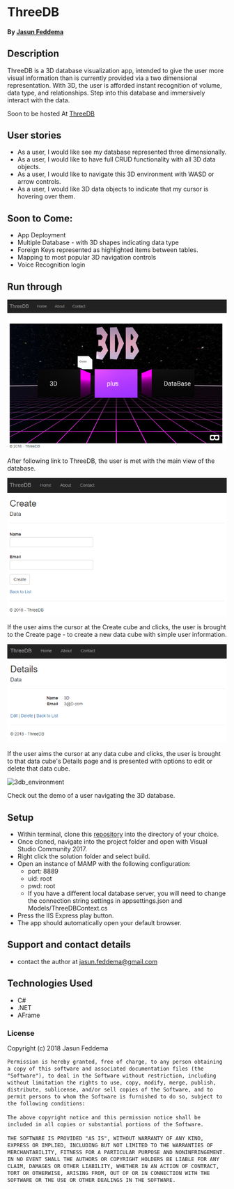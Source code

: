 # ThreeDB

#### By [Jasun Feddema](https://github.com/jaybojaybojaybo)

## Description

ThreeDB is a 3D database visualization app, intended to give the user more visual information than is currently provided via a two dimensional representation.  With 3D, the user is afforded instant recognition of volume, data type, and relationships.  Step into this database and immersively interact with the data.

Soon to be hosted At [ThreeDB](https://threedb20180516082054.azurewebsites.net/)

## User stories
* As a user, I would like see my database represented three dimensionally.
* As a user, I would like to have full CRUD functionality with all 3D data objects.
* As a user, I would like to navigate this 3D environment with WASD or arrow controls.
* As a user, I would like 3D data objects to indicate that my cursor is hovering over them.

## Soon to Come:
* App Deployment
* Multiple Database - with 3D shapes indicating data type
* Foreign Keys represented as highlighted items between tables.
* Mapping to most popular 3D navigation controls
* Voice Recognition login

## Run through   

![front_page](ThreeDB/wwwroot/images/ThreeDB_FrontPage.PNG)

After following link to ThreeDB, the user is met with the main view of the database.   

![create_page](ThreeDB/wwwroot/images/ThreeDB_CreatePage.PNG)

If the user aims the cursor at the Create cube and clicks, the user is brought to the Create page - to create a new data cube with simple user information.   

![details_page](ThreeDB/wwwroot/images/ThreeDB_DetailsPage.PNG)

If the user aims the cursor at any data cube and clicks, the user is brought to that data cube's Details page and is presented with options to edit or delete that data cube. 

![3db_environment](ThreeDB/wwwroot/images/ThreeDB_Environment.gif)

Check out the demo of a user navigating the 3D database.

## Setup

* Within terminal, clone this [repository](https://github.com/jaybojaybojaybo/ThreeDB) into the directory of your choice.
* Once cloned, navigate into the project folder and open with Visual Studio Community 2017.
* Right click the solution folder and select build.
* Open an instance of MAMP with the following configuration:
  * port: 8889
  * uid: root
  * pwd: root
  * If you have a different local database server, you will need to change the connection string settings in appsettings.json and Models/ThreeDBContext.cs
* Press the IIS Express play button. 
* The app should automatically open your default browser.


## Support and contact details

* contact the author at jasun.feddema@gmail.com

## Technologies Used

* C#
* .NET
* AFrame

### License

Copyright (c) 2018 Jasun Feddema
```
Permission is hereby granted, free of charge, to any person obtaining a copy of this software and associated documentation files (the "Software"), to deal in the Software without restriction, including without limitation the rights to use, copy, modify, merge, publish, distribute, sublicense, and/or sell copies of the Software, and to permit persons to whom the Software is furnished to do so, subject to the following conditions:

The above copyright notice and this permission notice shall be included in all copies or substantial portions of the Software.

THE SOFTWARE IS PROVIDED "AS IS", WITHOUT WARRANTY OF ANY KIND, EXPRESS OR IMPLIED, INCLUDING BUT NOT LIMITED TO THE WARRANTIES OF MERCHANTABILITY, FITNESS FOR A PARTICULAR PURPOSE AND NONINFRINGEMENT. IN NO EVENT SHALL THE AUTHORS OR COPYRIGHT HOLDERS BE LIABLE FOR ANY CLAIM, DAMAGES OR OTHER LIABILITY, WHETHER IN AN ACTION OF CONTRACT, TORT OR OTHERWISE, ARISING FROM, OUT OF OR IN CONNECTION WITH THE SOFTWARE OR THE USE OR OTHER DEALINGS IN THE SOFTWARE.
```